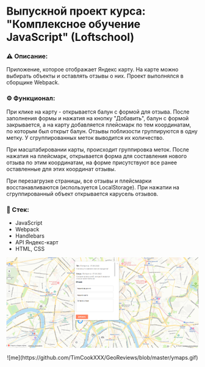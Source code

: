 # Выпускной проект курса: "Комплексное обучение JavaScript" (Loftschool)

### ⚠️ Описание:

Приложение, которое отображает Яндекс карту. На карте можно выбирать объекты и оставлять отзывы о них. Проект выполнялся в сборщике Webpack.

### ⚙ Функционал:

При клике на карту - открывается балун с формой для отзыва. После заполнения формы и нажатия на кнопку "Добавить", балун с формой закрывается, а на карту добавляется плейсмарк по тем координатам, по которым был открыт балун. Отзывы поблизости группируются в одну метку. У сгруппированных меток выводится их количество.

При масштабировании карты, происходит группировка меток. После нажатия на плейсмарк, открывается форма для составления нового отзыва по этим координатам, на форме присутствуют все ранее оставленные для этих координат отзывы.

При перезагрузке страницы, все отзывы и плейсмарки восстанавливаются (используется LocalStorage). При нажатии на сгруппированный объект открывается карусель отзывов.

### 🔧 Стек:
- JavaScript
- Webpack
- Handlebars
- API Яндекс-карт
- HTML, CSS

![](https://github.com/TimCookXXX/GeoReviews/blob/master/ymaps.png)

<p align="center">
  ![me](https://github.com/TimCookXXX/GeoReviews/blob/master/ymaps.gif)
</p>



